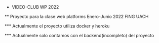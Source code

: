 * VIDEO-CLUB WP 2022

** Proyecto para la clase web platforms Enero-Junio 2022 FING UACH

*** Actualmente el proyecto utiliza docker y heroku

*** Actualmente solo contamos con el backend(incompleto) del proyecto
